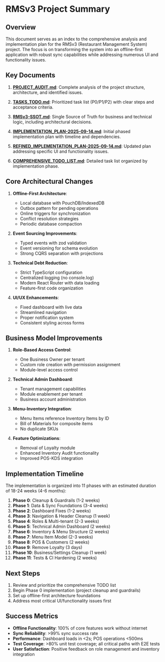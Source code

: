 # RMSv3 Project Summary

## Overview

This document serves as an index to the comprehensive analysis and implementation plan for the RMSv3 (Restaurant Management System) project. The focus is on transforming the system into an offline-first application with robust sync capabilities while addressing numerous UI and functionality issues.

## Key Documents

1. **[PROJECT_AUDIT.md](audits/PROJECT_AUDIT.md)**: Complete analysis of the project structure, architecture, and identified issues.

2. **[TASKS_TODO.md](TASKS_TODO.md)**: Prioritized task list (P0/P1/P2) with clear steps and acceptance criteria.

3. **[RMSv3-SSOT.md](docs/RMSv3-SSOT.md)**: Single Source of Truth for business and technical logic, including architectural decisions.

4. **[IMPLEMENTATION_PLAN-2025-09-14.md](plans/IMPLEMENTATION_PLAN-2025-09-14.md)**: Initial phased implementation plan with timeline and dependencies.

5. **[REFINED_IMPLEMENTATION_PLAN-2025-09-14.md](plans/REFINED_IMPLEMENTATION_PLAN-2025-09-14.md)**: Updated plan addressing specific UI and functionality issues.

6. **[COMPREHENSIVE_TODO_LIST.md](COMPREHENSIVE_TODO_LIST.md)**: Detailed task list organized by implementation phase.

## Core Architectural Changes

1. **Offline-First Architecture**:
   - Local database with PouchDB/IndexedDB
   - Outbox pattern for pending operations
   - Online triggers for synchronization
   - Conflict resolution strategies
   - Periodic database compaction

2. **Event Sourcing Improvements**:
   - Typed events with zod validation
   - Event versioning for schema evolution
   - Strong CQRS separation with projections

3. **Technical Debt Reduction**:
   - Strict TypeScript configuration
   - Centralized logging (no console.log)
   - Modern React Router with data loading
   - Feature-first code organization

4. **UI/UX Enhancements**:
   - Fixed dashboard with live data
   - Streamlined navigation
   - Proper notification system
   - Consistent styling across forms

## Business Model Improvements

1. **Role-Based Access Control**:
   - One Business Owner per tenant
   - Custom role creation with permission assignment
   - Module-level access control

2. **Technical Admin Dashboard**:
   - Tenant management capabilities
   - Module enablement per tenant
   - Business account administration

3. **Menu-Inventory Integration**:
   - Menu Items reference Inventory Items by ID
   - Bill of Materials for composite items
   - No duplicate SKUs

4. **Feature Optimizations**:
   - Removal of Loyalty module
   - Enhanced Inventory Audit functionality
   - Improved POS-KDS integration

## Implementation Timeline

The implementation is organized into 11 phases with an estimated duration of 18-24 weeks (4-6 months):

1. **Phase 0**: Cleanup & Guardrails (1-2 weeks)
2. **Phase 1**: Data & Sync Foundations (3-4 weeks)
3. **Phase 2**: Dashboard Fixes (1-2 weeks)
4. **Phase 3**: Navigation & Header Cleanup (1 week)
5. **Phase 4**: Roles & Multi-tenant (2-3 weeks)
6. **Phase 5**: Technical Admin Dashboard (2 weeks)
7. **Phase 6**: Inventory & Menu Structure (2 weeks)
8. **Phase 7**: Menu Item Model (2-3 weeks)
9. **Phase 8**: POS & Customers (2 weeks)
10. **Phase 9**: Remove Loyalty (3 days)
11. **Phase 10**: Business/Settings Cleanup (1 week)
12. **Phase 11**: Tests & CI Hardening (2 weeks)

## Next Steps

1. Review and prioritize the comprehensive TODO list
2. Begin Phase 0 implementation (project cleanup and guardrails)
3. Set up offline-first architecture foundations
4. Address most critical UI/functionality issues first

## Success Metrics

- **Offline Functionality**: 100% of core features work without internet
- **Sync Reliability**: >99% sync success rate
- **Performance**: Dashboard loads in <2s; POS operations <500ms
- **Test Coverage**: >80% unit test coverage; all critical paths with E2E tests
- **User Satisfaction**: Positive feedback on role management and inventory integration
